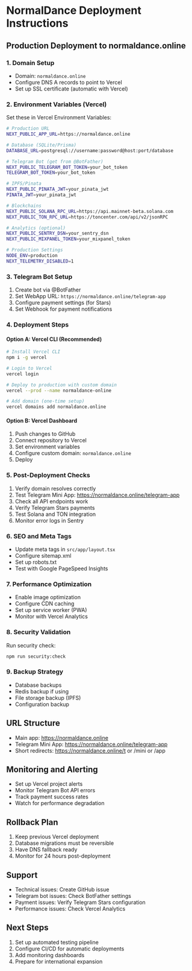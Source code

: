 # NormalDance Deployment Instructions

## Production Deployment to normaldance.online

### 1. Domain Setup
- Domain: `normaldance.online`
- Configure DNS A records to point to Vercel
- Set up SSL certificate (automatic with Vercel)

### 2. Environment Variables (Vercel)
Set these in Vercel Environment Variables:

```bash
# Production URL
NEXT_PUBLIC_APP_URL=https://normaldance.online

# Database (SQLite/Prisma)
DATABASE_URL=postgresql://username:password@host:port/database

# Telegram Bot (get from @BotFather)
NEXT_PUBLIC_TELEGRAM_BOT_TOKEN=your_bot_token
TELEGRAM_BOT_TOKEN=your_bot_token

# IPFS/Pinata
NEXT_PUBLIC_PINATA_JWT=your_pinata_jwt
PINATA_JWT=your_pinata_jwt

# Blockchains
NEXT_PUBLIC_SOLANA_RPC_URL=https://api.mainnet-beta.solana.com
NEXT_PUBLIC_TON_RPC_URL=https://toncenter.com/api/v2/jsonRPC

# Analytics (optional)
NEXT_PUBLIC_SENTRY_DSN=your_sentry_dsn
NEXT_PUBLIC_MIXPANEL_TOKEN=your_mixpanel_token

# Production Settings
NODE_ENV=production
NEXT_TELEMETRY_DISABLED=1
```

### 3. Telegram Bot Setup
1. Create bot via @BotFather
2. Set WebApp URL: `https://normaldance.online/telegram-app`
3. Configure payment settings (for Stars)
4. Set Webhook for payment notifications

### 4. Deployment Steps

#### Option A: Vercel CLI (Recommended)
```bash
# Install Vercel CLI
npm i -g vercel

# Login to Vercel
vercel login

# Deploy to production with custom domain
vercel --prod --name normaldance-online

# Add domain (one-time setup)
vercel domains add normaldance.online
```

#### Option B: Vercel Dashboard
1. Push changes to GitHub
2. Connect repository to Vercel
3. Set environment variables
4. Configure custom domain: `normaldance.online`
5. Deploy

### 5. Post-Deployment Checks
1. Verify domain resolves correctly
2. Test Telegram Mini App: https://normaldance.online/telegram-app
3. Check all API endpoints work
4. Verify Telegram Stars payments
5. Test Solana and TON integration
6. Monitor error logs in Sentry

### 6. SEO and Meta Tags
- Update meta tags in `src/app/layout.tsx`
- Configure sitemap.xml
- Set up robots.txt
- Test with Google PageSpeed Insights

### 7. Performance Optimization
- Enable image optimization
- Configure CDN caching
- Set up service worker (PWA)
- Monitor with Vercel Analytics

### 8. Security Validation
Run security check:
```bash
npm run security:check
```

### 9. Backup Strategy
- Database backups
- Redis backup if using
- File storage backup (IPFS)
- Configuration backup

## URL Structure
- Main app: https://normaldance.online
- Telegram Mini App: https://normaldance.online/telegram-app
- Short redirects: https://normaldance.online/t or /mini or /app

## Monitoring and Alerting
- Set up Vercel project alerts
- Monitor Telegram Bot API errors
- Track payment success rates
- Watch for performance degradation

## Rollback Plan
1. Keep previous Vercel deployment
2. Database migrations must be reversible
3. Have DNS fallback ready
4. Monitor for 24 hours post-deployment

## Support
- Technical issues: Create GitHub issue
- Telegram bot issues: Check BotFather settings
- Payment issues: Verify Telegram Stars configuration
- Performance issues: Check Vercel Analytics

## Next Steps
1. Set up automated testing pipeline
2. Configure CI/CD for automatic deployments
3. Add monitoring dashboards
4. Prepare for international expansion
